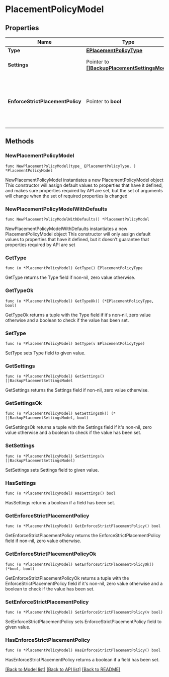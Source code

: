 # PlacementPolicyModel

## Properties

Name | Type | Description | Notes
------------ | ------------- | ------------- | -------------
**Type** | [**EPlacementPolicyType**](EPlacementPolicyType.md) |  | 
**Settings** | Pointer to [**[]BackupPlacementSettingsModel**](BackupPlacementSettingsModel.md) | Placement policy settings. | [optional] 
**EnforceStrictPlacementPolicy** | Pointer to **bool** | If *true*, the backup job fails in case the placement policy cannot be met. | [optional] 

## Methods

### NewPlacementPolicyModel

`func NewPlacementPolicyModel(type_ EPlacementPolicyType, ) *PlacementPolicyModel`

NewPlacementPolicyModel instantiates a new PlacementPolicyModel object
This constructor will assign default values to properties that have it defined,
and makes sure properties required by API are set, but the set of arguments
will change when the set of required properties is changed

### NewPlacementPolicyModelWithDefaults

`func NewPlacementPolicyModelWithDefaults() *PlacementPolicyModel`

NewPlacementPolicyModelWithDefaults instantiates a new PlacementPolicyModel object
This constructor will only assign default values to properties that have it defined,
but it doesn't guarantee that properties required by API are set

### GetType

`func (o *PlacementPolicyModel) GetType() EPlacementPolicyType`

GetType returns the Type field if non-nil, zero value otherwise.

### GetTypeOk

`func (o *PlacementPolicyModel) GetTypeOk() (*EPlacementPolicyType, bool)`

GetTypeOk returns a tuple with the Type field if it's non-nil, zero value otherwise
and a boolean to check if the value has been set.

### SetType

`func (o *PlacementPolicyModel) SetType(v EPlacementPolicyType)`

SetType sets Type field to given value.


### GetSettings

`func (o *PlacementPolicyModel) GetSettings() []BackupPlacementSettingsModel`

GetSettings returns the Settings field if non-nil, zero value otherwise.

### GetSettingsOk

`func (o *PlacementPolicyModel) GetSettingsOk() (*[]BackupPlacementSettingsModel, bool)`

GetSettingsOk returns a tuple with the Settings field if it's non-nil, zero value otherwise
and a boolean to check if the value has been set.

### SetSettings

`func (o *PlacementPolicyModel) SetSettings(v []BackupPlacementSettingsModel)`

SetSettings sets Settings field to given value.

### HasSettings

`func (o *PlacementPolicyModel) HasSettings() bool`

HasSettings returns a boolean if a field has been set.

### GetEnforceStrictPlacementPolicy

`func (o *PlacementPolicyModel) GetEnforceStrictPlacementPolicy() bool`

GetEnforceStrictPlacementPolicy returns the EnforceStrictPlacementPolicy field if non-nil, zero value otherwise.

### GetEnforceStrictPlacementPolicyOk

`func (o *PlacementPolicyModel) GetEnforceStrictPlacementPolicyOk() (*bool, bool)`

GetEnforceStrictPlacementPolicyOk returns a tuple with the EnforceStrictPlacementPolicy field if it's non-nil, zero value otherwise
and a boolean to check if the value has been set.

### SetEnforceStrictPlacementPolicy

`func (o *PlacementPolicyModel) SetEnforceStrictPlacementPolicy(v bool)`

SetEnforceStrictPlacementPolicy sets EnforceStrictPlacementPolicy field to given value.

### HasEnforceStrictPlacementPolicy

`func (o *PlacementPolicyModel) HasEnforceStrictPlacementPolicy() bool`

HasEnforceStrictPlacementPolicy returns a boolean if a field has been set.


[[Back to Model list]](../README.md#documentation-for-models) [[Back to API list]](../README.md#documentation-for-api-endpoints) [[Back to README]](../README.md)


